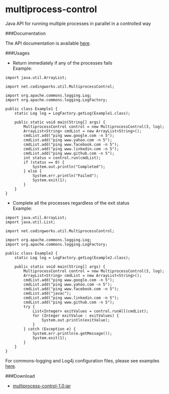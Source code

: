 multiprocess-control
====================

Java API for running multiple processes in parallel in a controlled way

###Documentation

The API documentation is available [here](http://www.codingworks.net/doc/multiprocess-control/index.html).

###Usages

* Return immediately if any of the processes fails  
Example:
```
import java.util.ArrayList;

import net.codingworks.util.MultiprocessControl;

import org.apache.commons.logging.Log;
import org.apache.commons.logging.LogFactory;

public class Example1 {
	static Log log = LogFactory.getLog(Example1.class);

	public static void main(String[] args) {
		MultiprocessControl control = new MultiprocessControl(3, log);
		ArrayList<String> cmdList = new ArrayList<String>();
		cmdList.add("ping www.google.com -n 5");
		cmdList.add("ping www.yahoo.com -n 5");
		cmdList.add("ping www.facebook.com -n 5");
		cmdList.add("ping www.linkedin.com -n 5");
		cmdList.add("ping www.github.com -n 5");
		int status = control.run(cmdList);
		if (status == 0) {
			System.out.println("Completed");
		} else {
			System.err.println("Failed");
			System.exit(1);
		}
	}
}
```
* Complete all the processes regardless of the exit status  
Example:
```
import java.util.ArrayList;
import java.util.List;

import net.codingworks.util.MultiprocessControl;

import org.apache.commons.logging.Log;
import org.apache.commons.logging.LogFactory;

public class Example2 {
	static Log log = LogFactory.getLog(Example2.class);

	public static void main(String[] args) {
		MultiprocessControl control = new MultiprocessControl(3, log);
		ArrayList<String> cmdList = new ArrayList<String>();
		cmdList.add("ping www.google.com -n 5");
		cmdList.add("ping www.yahoo.com -n 5");
		cmdList.add("ping www.facebook.com -n 5");
		cmdList.add("javac");
		cmdList.add("ping www.linkedin.com -n 5");
		cmdList.add("ping www.github.com -n 5");
		try {
			List<Integer> exitValues = control.runAll(cmdList);
			for (Integer exitValue : exitValues) {
				System.out.println(exitValue);
			}
		} catch (Exception e) {
			System.err.println(e.getMessage());
			System.exit(1);
		}
	}
}
```
For commons-logging and Log4j configuration files, please see examples [here](src/test/resources).  

###Download

* [multiprocess-control-1.0.jar](http://www.codingworks.net/lib/multiprocess-control-1.0.jar)
